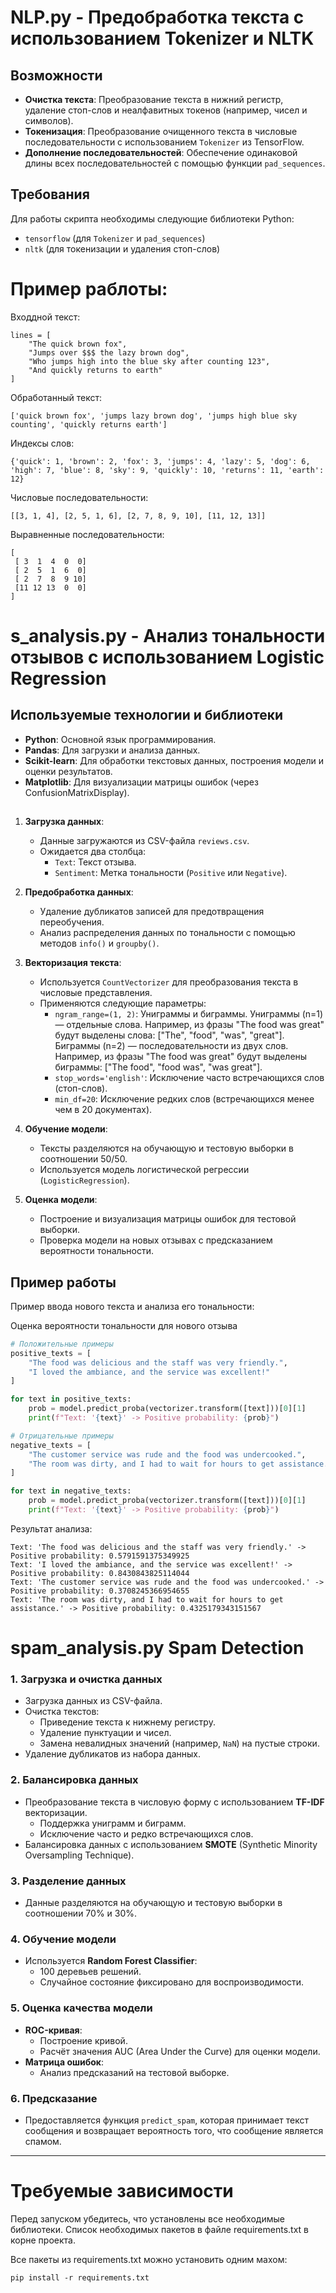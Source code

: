 # NLP.py - Предобработка текста с использованием Tokenizer и NLTK

## Возможности

- **Очистка текста**: Преобразование текста в нижний регистр, удаление стоп-слов и неалфавитных токенов (например, чисел и символов).
- **Токенизация**: Преобразование очищенного текста в числовые последовательности с использованием `Tokenizer` из TensorFlow.
- **Дополнение последовательностей**: Обеспечение одинаковой длины всех последовательностей с помощью функции `pad_sequences`.

## Требования

Для работы скрипта необходимы следующие библиотеки Python:

- `tensorflow` (для `Tokenizer` и `pad_sequences`)
- `nltk` (для токенизации и удаления стоп-слов)

# Пример раблоты:

Входдной текст:
```
lines = [
    "The quick brown fox",
    "Jumps over $$$ the lazy brown dog",
    "Who jumps high into the blue sky after counting 123",
    "And quickly returns to earth"
]
```
Обработанный текст:
```
['quick brown fox', 'jumps lazy brown dog', 'jumps high blue sky counting', 'quickly returns earth']

```

Индексы слов:

```
{'quick': 1, 'brown': 2, 'fox': 3, 'jumps': 4, 'lazy': 5, 'dog': 6, 'high': 7, 'blue': 8, 'sky': 9, 'quickly': 10, 'returns': 11, 'earth': 12}
```

Числовые последовательности:
```
[[3, 1, 4], [2, 5, 1, 6], [2, 7, 8, 9, 10], [11, 12, 13]]
```

Выравненные последовательности:
```
[
 [ 3  1  4  0  0]
 [ 2  5  1  6  0]
 [ 2  7  8  9 10]
 [11 12 13  0  0]
]
```

# s_analysis.py - Анализ тональности отзывов с использованием Logistic Regression

## Используемые технологии и библиотеки
- **Python**: Основной язык программирования.
- **Pandas**: Для загрузки и анализа данных.
- **Scikit-learn**: Для обработки текстовых данных, построения модели и оценки результатов.
- **Matplotlib**: Для визуализации матрицы ошибок (через ConfusionMatrixDisplay).

##
1. **Загрузка данных**:
   - Данные загружаются из CSV-файла `reviews.csv`.
   - Ожидается два столбца:
     - `Text`: Текст отзыва.
     - `Sentiment`: Метка тональности (`Positive` или `Negative`).

2. **Предобработка данных**:
   - Удаление дубликатов записей для предотвращения переобучения.
   - Анализ распределения данных по тональности с помощью методов `info()` и `groupby()`.
  
3. **Векторизация текста**:
   - Используется `CountVectorizer` для преобразования текста в числовые представления.
   - Применяются следующие параметры:
     - `ngram_range=(1, 2)`: Униграммы и биграммы. Униграммы (n=1) — отдельные слова. Например, из фразы "The food was great" будут выделены слова: ["The", "food", "was", "great"]. Биграммы (n=2) — последовательности из двух слов. Например, из фразы "The food was great" будут выделены биграммы: ["The food", "food was", "was great"].
     - `stop_words='english'`: Исключение часто встречающихся слов (стоп-слов).
     - `min_df=20`: Исключение редких слов (встречающихся менее чем в 20 документах).

4. **Обучение модели**:
   - Тексты разделяются на обучающую и тестовую выборки в соотношении 50/50.
   - Используется модель логистической регрессии (`LogisticRegression`).

5. **Оценка модели**:
   - Построение и визуализация матрицы ошибок для тестовой выборки.
   - Проверка модели на новых отзывах с предсказанием вероятности тональности.

## Пример работы
Пример ввода нового текста и анализа его тональности:

Оценка вероятности тональности для нового отзыва
```python
# Положительные примеры
positive_texts = [
    "The food was delicious and the staff was very friendly.",
    "I loved the ambiance, and the service was excellent!"
]

for text in positive_texts:
    prob = model.predict_proba(vectorizer.transform([text]))[0][1]
    print(f"Text: '{text}' -> Positive probability: {prob}")

# Отрицательные примеры
negative_texts = [
    "The customer service was rude and the food was undercooked.",
    "The room was dirty, and I had to wait for hours to get assistance."
]

for text in negative_texts:
    prob = model.predict_proba(vectorizer.transform([text]))[0][1]
    print(f"Text: '{text}' -> Positive probability: {prob}")
```

Результат анализа:
```
Text: 'The food was delicious and the staff was very friendly.' -> Positive probability: 0.5791591375349925
Text: 'I loved the ambiance, and the service was excellent!' -> Positive probability: 0.8430843825114044
Text: 'The customer service was rude and the food was undercooked.' -> Positive probability: 0.3708245366954655
Text: 'The room was dirty, and I had to wait for hours to get assistance.' -> Positive probability: 0.4325179343151567
```

# spam_analysis.py Spam Detection

### 1. Загрузка и очистка данных
- Загрузка данных из CSV-файла.
- Очистка текстов:
  - Приведение текста к нижнему регистру.
  - Удаление пунктуации и чисел.
  - Замена невалидных значений (например, `NaN`) на пустые строки.
- Удаление дубликатов из набора данных.

### 2. Балансировка данных
- Преобразование текста в числовую форму с использованием **TF-IDF** векторизации.
  - Поддержка униграмм и биграмм.
  - Исключение часто и редко встречающихся слов.
- Балансировка данных с использованием **SMOTE** (Synthetic Minority Oversampling Technique).

### 3. Разделение данных
- Данные разделяются на обучающую и тестовую выборки в соотношении 70% и 30%.

### 4. Обучение модели
- Используется **Random Forest Classifier**:
  - 100 деревьев решений.
  - Случайное состояние фиксировано для воспроизводимости.

### 5. Оценка качества модели
- **ROC-кривая**:
  - Построение кривой.
  - Расчёт значения AUC (Area Under the Curve) для оценки модели.
- **Матрица ошибок**:
  - Анализ предсказаний на тестовой выборке.

### 6. Предсказание
- Предоставляется функция `predict_spam`, которая принимает текст сообщения и возвращает вероятность того, что сообщение является спамом.

---


# Требуемые зависимости
Перед запуском убедитесь, что установлены все необходимые библиотеки. Список необходимых пакетов в файле requirements.txt в корне проекта.

Все пакеты из requirements.txt можно установить одним махом: 
```
pip install -r requirements.txt
```

